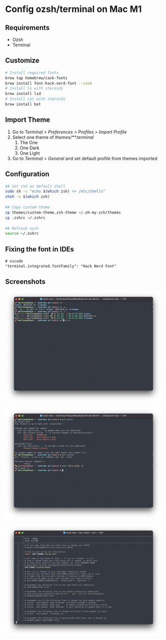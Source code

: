 # Config ozsh/terminal on Mac M1

## Requirements

- Ozsh
- Terminal

## Customize

```sh
# Install required fonts
brew tap homebrew/cask-fonts
brew install font-hack-nerd-font --cask
# Install ls with steroids
brew install lsd
# Install cat with steroids
brew install bat
```

## Import Theme

1. Go to *Terminal > Preferences > Profiles > Import Profile*
2. Select one theme of *themes/**.terminal*
   1. The One
   2. One Dark
   3. One Light
3. Go to *Terminal > General* and set default profile from themes imported

## Configuration

```sh
## Set zsh as default shell
sudo sh -c "echo $(which zsh) >> /etc/shells"
chsh -s $(which zsh)

## Copy custom-theme
cp themes/custom-theme.zsh-theme ~/.oh-my-zsh/themes
cp .zshrc ~/.zshrc

## Refresh ozsh
source ~/.zshrc
```

## Fixing the font in IDEs

```properties
# vscode
"terminal.integrated.fontFamily": "Hack Nerd Font"
```



## Screenshots

![ss-1](./docs/img/ss-1.png)

![ss-2](./docs/img/ss-2.png)

![ss-3](./docs/img/ss-3.png)
